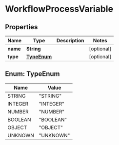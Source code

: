 
# WorkflowProcessVariable

## Properties
Name | Type | Description | Notes
------------ | ------------- | ------------- | -------------
**name** | **String** |  |  [optional]
**type** | [**TypeEnum**](#TypeEnum) |  |  [optional]


<a name="TypeEnum"></a>
## Enum: TypeEnum
Name | Value
---- | -----
STRING | &quot;STRING&quot;
INTEGER | &quot;INTEGER&quot;
NUMBER | &quot;NUMBER&quot;
BOOLEAN | &quot;BOOLEAN&quot;
OBJECT | &quot;OBJECT&quot;
UNKNOWN | &quot;UNKNOWN&quot;



